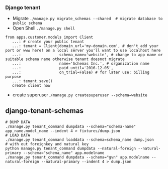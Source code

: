 ### Django tenant

- Migrate `./manage.py migrate_schemas --shared  # migrate database to public schema`
- Open Shell `./manage.py shell`
```
from apps.customer.models import Client 
   ...: # create your public tenant 
   ...: tenant = Client(domain_url='my-domain.com', # don't add your port or www here! on a local server you'll want to use localhost here 
   ...:                 schema_name='website', # change to app name or suitable schema name otherwise tenant doesnot migrate
   ...:                 name='Schemas Inc.', # organization name
   ...:                 paid_until='2016-12-05', 
   ...:                 on_trial=False) # for later use: billing purpose
   ...: tenant.save()      
   create client now
```
- create superuser`./manage.py createsuperuser --schema=website`



## django-tenant-schemas
```
# DUMP DATA
./manage.py tenant_command dumpdata --schema="schema-name" app_name.model_name --indent 4 > fixtures/dump.json
# LOAD DATA
./manage.py tenant_command loaddata --schema=schema_name dump.json 
# with out foreignkey and natural key
python manage.py tenant_command dumpdata --natural-foreign --natural-primary --schema="schema_name" app.modelname
./manage.py tenant_command dumpdata --schema="gvn" app.modelname --natural-foreign --natural-primary --indent 4 > dump.json
```
